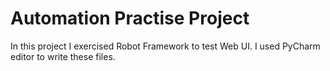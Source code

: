 # Automation Practise Project

In this project I exercised Robot Framework to test Web UI.
I used PyCharm editor to write these files.
